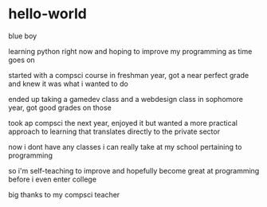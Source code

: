 # hello-world

blue boy

learning python right now and hoping to improve my programming as time goes on

started with a compsci course in freshman year, got a near perfect grade and knew it was what i wanted to do

ended up taking a gamedev class and a webdesign class in sophomore year, got good grades on those

took ap compsci the next year, enjoyed it but wanted a more practical approach to learning that translates directly to the private sector

now i dont have any classes i can really take at my school pertaining to programming

so i'm self-teaching to improve and hopefully become great at programming before i even enter college

big thanks to my compsci teacher
